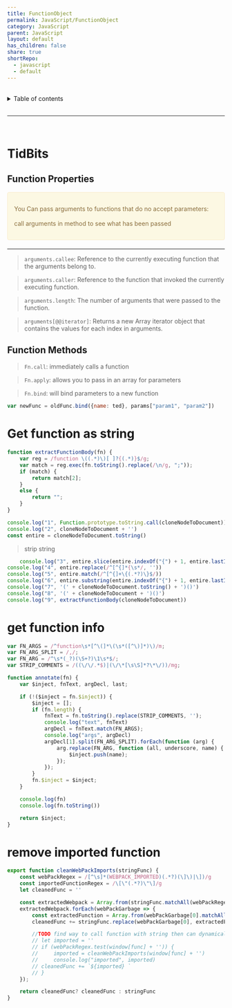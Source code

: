 ```yaml
---
title: FunctionObject
permalink: JavaScript/FunctionObject
category: JavaScript
parent: JavaScript
layout: default
has_children: false
share: true
shortRepo:
  - javascript
  - default                
---
```



<br/>                

<details markdown="block">                      
<summary>                      
Table of contents                      
</summary>                      
{: .text-delta }                      
1. TOC                      
{:toc}                      
</details>                      

<br/>                      

***                      

<br/>      

# TidBits

## Function Properties

<div style="padding: 15px; border: 1px solid transparent; border-color: transparent; margin-bottom: 20px; border-radius: 4px; color: #8a6d3b;; background-color: #fcf8e3; border-color: #faebcc;">            
<p>
 You Can pass arguments to functions that do no accept parameters:
<br/><br/>
<span>
   call arguments in method to see what has been passed
</span>
</p>       
</div> 

---

> ```arguments.callee```: Reference to the currently executing function that the arguments belong to.

> ```arguments.caller```: Reference to the function that invoked the currently executing function.

> ```arguments.length```: The number of arguments that were passed to the function.

> ```arguments[@@iterator]```: Returns a new Array iterator object that contains the values for each index in arguments.

## Function Methods

> ```Fn.call```: immediately calls a function

> ```Fn.apply```:  allows you to pass in an array for parameters

> ```Fn.bind```: will bind parameters to a new function

```javascript
var newFunc = oldFunc.bind({name: ted}, params["param1", "param2"])
```

# Get function as string

```javascript      
function extractFunctionBody(fn) {
    var reg = /function \((.*)\)[ ]?{(.*)}$/g;
    var match = reg.exec(fn.toString().replace(/\n/g, ";"));
    if (match) {
        return match[2];
    }
    else {
        return "";
    }
}      
```      

```javascript      
console.log("1", Function.prototype.toString.call(cloneNodeToDocument))
console.log("2", cloneNodeToDocument + '')
const entire = cloneNodeToDocument.toString()      
```      

> strip string

```javascript      
    console.log("3", entire.slice(entire.indexOf("{") + 1, entire.lastIndexOf("}")))
console.log("4", entire.replace(/^[^{]*{\s*/, ''))
console.log("5", entire.match(/^[^{]+\{(.*?)\}$/))
console.log("6", entire.substring(entire.indexOf("{") + 1, entire.lastIndexOf("}")))
console.log("7", '(' + cloneNodeToDocument.toString() + ')()')
console.log("8", '(' + cloneNodeToDocument + ')()')
console.log("9", extractFunctionBody(cloneNodeToDocument))      
```      

# get function info

```javascript      
var FN_ARGS = /^function\s*[^\(]*\(\s*([^\)]*)\)/m;
var FN_ARG_SPLIT = /,/;
var FN_ARG = /^\s*(_?)(\S+?)\1\s*$/;
var STRIP_COMMENTS = /((\/\/.*$)|(\/\*[\s\S]*?\*\/))/mg;

function annotate(fn) {
    var $inject, fnText, argDecl, last;

    if (!($inject = fn.$inject)) {
        $inject = [];
        if (fn.length) {
            fnText = fn.toString().replace(STRIP_COMMENTS, '');
            console.log("text", fnText)
            argDecl = fnText.match(FN_ARGS);
            console.log("args", argDecl)
            argDecl[1].split(FN_ARG_SPLIT).forEach(function (arg) {
                arg.replace(FN_ARG, function (all, underscore, name) {
                    $inject.push(name);
                });
            });
        }
        fn.$inject = $inject;
    }

    console.log(fn)
    console.log(fn.toString())

    return $inject;
}      
```      

# remove imported function

```javascript      
export function cleanWebPackImports(stringFunc) {
    const webPackRegex = /[^\s]*(WEBPACK_IMPORTED)(.*?)(\]\)|\])/g
    const importedFunctionRegex = /\[\"(.*?)\"\]/g
    let cleanedFunc = ''

    const extractedWebpack = Array.from(stringFunc.matchAll(webPackRegex))
    extractedWebpack.forEach(webPackGarbage => {
        const extractedFunction = Array.from(webPackGarbage[0].matchAll(importedFunctionRegex), x => x[1])
        cleanedFunc += stringFunc.replace(webPackGarbage[0], extractedFunction)

        //TODO find way to call function with string then can dynamically add used imports      
        // let imported = ''      
        // if (webPackRegex.test(window[func] + '')) {      
        //     imported = cleanWebPackImports(window[func] + '')      
        //     console.log("imported", imported)      
        // cleanedFunc += `${imported} `      
        // }      
    });

    return cleanedFunc? cleanedFunc : stringFunc
}      
```